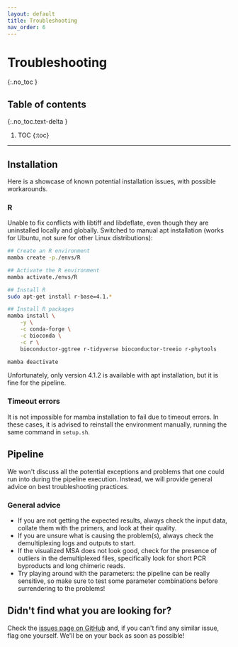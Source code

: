 ```yaml
---
layout: default
title: Troubleshooting
nav_order: 6
---
```


# Troubleshooting
{:.no_toc }

## Table of contents
{:.no_toc.text-delta }

1. TOC
{:toc}

---

## Installation

Here is a showcase of known potential installation issues, with possible workarounds.

### R

Unable to fix conflicts with libtiff and libdeflate, even though they are uninstalled locally and globally. Switched to manual apt installation (works for Ubuntu, not sure for other Linux distributions):

```bash
## Create an R environment
mamba create -p./envs/R

## Activate the R environment
mamba activate./envs/R

## Install R
sudo apt-get install r-base=4.1.*

## Install R packages
mamba install \
    -y \
    -c conda-forge \
    -c bioconda \
    -c r \
    bioconductor-ggtree r-tidyverse bioconductor-treeio r-phytools

mamba deactivate
```
Unfortunately, only version 4.1.2 is available with apt installation, but it is fine for the pipeline.

### Timeout errors

It is not impossible for mamba installation to fail due to timeout errors. In these cases, it is advised to reinstall the environment manually, running the same command in `setup.sh`.

## Pipeline

We won't discuss all the potential exceptions and problems that one could run into during the pipeline execution. Instead, we will provide general advice on best troubleshooting practices.

### General advice

* If you are not getting the expected results, always check the input data, collate them with the primers, and look at their quality.
* If you are unsure what is causing the problem(s), always check the demultiplexing logs and outputs to start.
* If the visualized MSA does not look good, check for the presence of outliers in the demultiplexed files, specifically look for short PCR byproducts and long chimeric reads.
* Try playing around with the parameters: the pipeline can be really sensitive, so make sure to test some parameter combinations before surrendering to the problems!

## Didn't find what you are looking for?

Check the [issues page on GitHub](https://github.com/nhmvienna/AmpliPiper/issues) and, if you can't find any similar issue, flag one yourself. We'll be on your back as soon as possible!